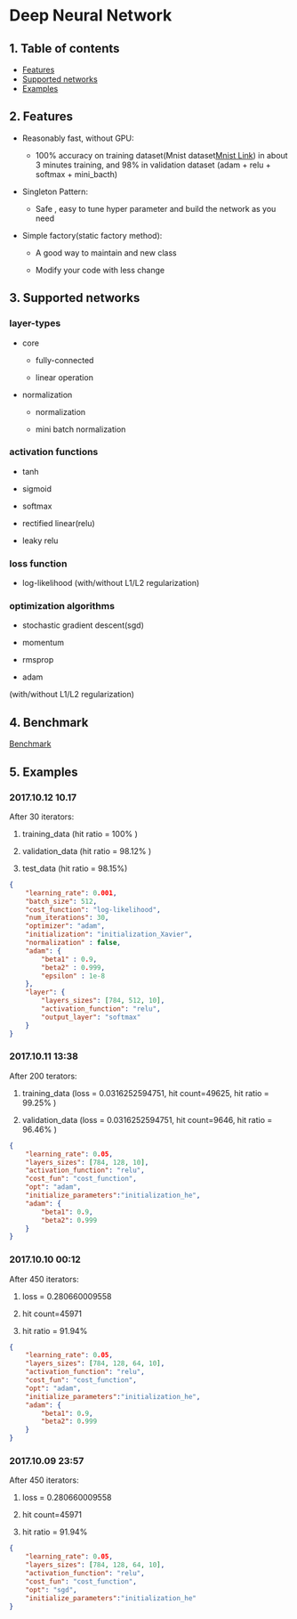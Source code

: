 # Deep Neural Network #

## 1. Table of contents ##

* [Features](#features)
* [Supported networks](#supported-networks)
* [Examples](#examples)


## 2. Features ##

- Reasonably fast, without GPU:

    - 100% accuracy on training dataset(Mnist dataset[Mnist Link](https://github.com/mnielsen/neural-networks-and-deep-learning/blob/master/data/mnist.pkl.gz)) in about 3 minutes training, and 98% in validation dataset (adam + relu + softmax + mini_bacth)

- Singleton Pattern:

    - Safe , easy to tune hyper parameter and build the network as you need

- Simple factory(static factory method):

    - A good way to maintain and new class

    - Modify your code with less change

## 3. Supported networks ##

### layer-types ###

- core

    - fully-connected

    - linear operation

- normalization

    - normalization 

    - mini batch normalization 

### activation functions ###

* tanh

* sigmoid

* softmax

* rectified linear(relu)

* leaky relu

### loss function ###

* log-likelihood (with/without L1/L2 regularization)


### optimization algorithms ###

* stochastic gradient descent(sgd) 

* momentum

* rmsprop

* adam

(with/without L1/L2 regularization)

## 4. Benchmark ##

[Benchmark](/benchmark.md)

## 5. Examples ##

### 2017.10.12 10.17 ###

After 30 iterators:

1. training_data (hit ratio = 100% )

2. validation_data (hit ratio = 98.12% )

3. test_data (hit ratio = 98.15%)

~~~ json
{   
    "learning_rate": 0.001,
    "batch_size": 512,
    "cost_function": "log-likelihood",
    "num_iterations": 30,
    "optimizer": "adam",
    "initialization": "initialization_Xavier",
    "normalization" : false, 
    "adam": {
        "beta1" : 0.9,
        "beta2" : 0.999,
        "epsilon" : 1e-8
    },
    "layer": {
        "layers_sizes": [784, 512, 10],
        "activation_function": "relu",
        "output_layer": "softmax"
    }
}
~~~


### 2017.10.11 13:38 ###
After 200 terators:

1. training_data (loss = 0.0316252594751, hit count=49625, hit ratio = 99.25% )

2. validation_data  (loss = 0.0316252594751, hit count=9646, hit ratio = 96.46% )

~~~ json
{
    "learning_rate": 0.05,
    "layers_sizes": [784, 128, 10],
    "activation_function": "relu",
    "cost_fun": "cost_function",
    "opt": "adam",
    "initialize_parameters":"initialization_he",
    "adam": {
        "beta1": 0.9,
        "beta2": 0.999
    }
}
~~~


### 2017.10.10 00:12 ###

After 450 iterators:

1. loss = 0.280660009558

2. hit count=45971

3. hit ratio = 91.94%

~~~ json
{
    "learning_rate": 0.05,
    "layers_sizes": [784, 128, 64, 10],
    "activation_function": "relu",
    "cost_fun": "cost_function",
    "opt": "adam",
    "initialize_parameters":"initialization_he",
    "adam": {
        "beta1": 0.9,
        "beta2": 0.999
    }
}
~~~

### 2017.10.09 23:57 ###

After 450 iterators:

1. loss = 0.280660009558

2. hit count=45971

3. hit ratio = 91.94%

~~~ json
{
    "learning_rate": 0.05,
    "layers_sizes": [784, 128, 64, 10],
    "activation_function": "relu",
    "cost_fun": "cost_function",
    "opt": "sgd",
    "initialize_parameters":"initialization_he"
}
~~~

